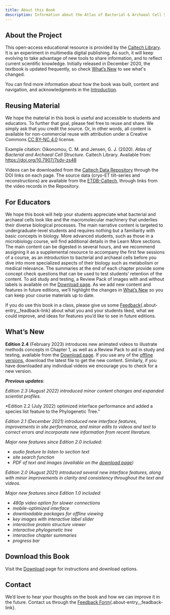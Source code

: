 ```yaml
---
title: About this Book
description: Information about the Atlas of Bacterial & Archaeal Cell Structure, including how to reuse the open-access material and resources for educators
---
```

## About the Project

This open-access educational resource is provided by the [Caltech Library](https://www.library.caltech.edu/). It is an experiment in multimedia digital publishing. As such, it will keep evolving to take advantage of new tools to share information, and to reflect current scientific knowledge. Initially released in December 2020, the textbook is updated frequently, so check [What’s New](#WhatsNew) to see what's changed.

You can find more information about how the book was built, content and navigation, and acknowledgments in the [Introduction](introduction.html).


## Reusing Material

We hope the material in this book is useful and accessible to students and educators. To further that goal, please feel free to reuse and share. We simply ask that you credit the source. Or, in other words, all content is available for non-commercial reuse with attribution under a Creative Commons [CC BY-NC 4.0](https://creativecommons.org/licenses/by-nc/4.0/) license. 

Example citation:
Oikonomou, C. M. and Jensen, G. J. (2020). *Atlas of Bacterial and Archaeal Cell Structure*. Caltech Library. Available from: https://doi.org/10.7907/7sdv-zs48

Videos can be downloaded from the [Caltech Data Repository](https://data.caltech.edu/) through the DOI links on each page. The source data (cryo-ET tilt-series and reconstructions) are available from the [ETDB-Caltech](https://etdb.caltech.edu/), through links from the video records in the Repository.


## For Educators

We hope this book will help your students appreciate what bacterial and archaeal cells look like and the macromolecular machinery that underlies their diverse biological processes. The main narrative content is targeted to undergraduate-level students and requires nothing but a familiarity with basic concepts in biology. More advanced students, such as those in a microbiology course, will find additional details in the Learn More sections. The main content can be digested in several hours, and we recommend assigning it as a supplemental resource to accompany the first few sessions of a course, as an introduction to bacterial and archaeal cells before you dive into more specialized aspects of their biology such as metabolism or medical relevance. The summaries at the end of each chapter provide some concept check questions that can be used to test students’ retention of the content. To aid study and testing, a Review Pack of images with and without labels is available on the [Download page](download.html). As we add new content and features in future editions, we’ll highlight the changes in [What’s New](#WhatsNew) so you can keep your course materials up to date. 

If you do use this book in a class, please give us some [Feedback](#feedbackForm){.about-entry__feadback-link} about what you and your students liked, what we could improve, and ideas for features you’d like to see in future editions. 


## What’s New

**Edition 2.4** (February 2023) introduces new animated videos to illustrate methods concepts in Chapter 1, as well as a Review Pack to aid in study and testing, available from the [Download page](download.html). If you use any of the [offline versions](download.html), download the latest file to get the new content. Similarly, if you have downloaded any individual videos we encourage you to check for a new version.


***Previous updates***:

*Edition 2.3 (August 2022) introduced minor content changes and expanded scientist profiles.*

*Edition 2.2 (July 2022) optimized interface performance and added a species list feature to the Phylogenetic Tree."

*Edition 2.1 (December 2021) introduced new interface features, improvements in site performance, and minor edits to videos and text to correct errors and incorporate new information from recent literature.*

*Major new features since Edition 2.0 included:*
- *audio feature to listen to section text*    
- *site search function*  
- *PDF of text and images (available on the [download page](download.html))*

*Edition 2.0 (August 2021) introduced several new interface features, along with minor improvements in clarity and consistency throughout the text and videos.*

*Major new features since Edition 1.0 included:*    
- *480p video option for slower connections*    
- *mobile-optimized interface*  
- *downloadable packages for offline viewing*   
- *key images with interactive label slider*    
- *interactive protein structure viewer*    
- *interactive phylogenetic tree*   
- *interactive chapter summaries*   
- *progress bar*    


## Download this Book

Visit the [Download](download.html) page for instructions and download options.


## Contact

We’d love to hear your thoughts on the book and how we can improve it in the future. Contact us through the [Feedback Form](#feedbackForm){.about-entry__feadback-link}.
